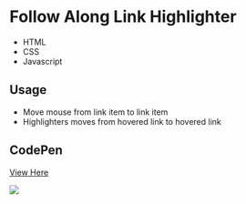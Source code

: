# Follow Along Link Highlighter

- HTML
- CSS
- Javascript

## Usage

- Move mouse from link item to link item
- Highlighters moves from hovered link to hovered link

## CodePen
<a href="https://codepen.io/amandahershey/pen/bGbBbPB">View Here</a>

<img src="https://drive.google.com/uc?id=1EWgACTJ4EzFJ5HdA7crAkXFfIAdtlJFx" />
